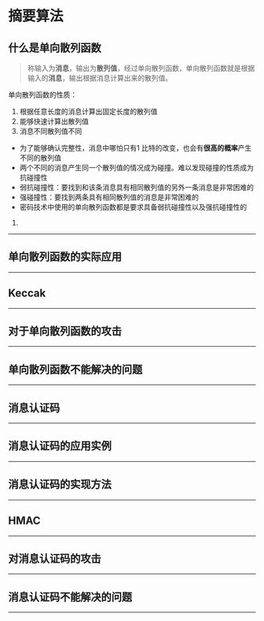 # 摘要算法

## 什么是单向散列函数

> 称输入为**消息**，输出为**散列值**，经过单向散列函数，单向散列函数就是根据输入的**消息**，输出根据消息计算出来的散列值。

单向散列函数的性质：

1. 根据任意长度的消息计算出固定长度的散列值
2. 能够快速计算出散列值
3. 消息不同散列值不同

* 为了能够确认完整性，消息中哪怕只有1 比特的改变，也会有**很高的概率**产生不同的散列值
* 两个不同的消息产生同一个散列值的情况成为碰撞。难以发现碰撞的性质成为抗碰撞性
* 弱抗碰撞性：要找到和该条消息具有相同散列值的另外一条消息是非常困难的
* 强碰撞性：要找到两条具有相同散列值的消息是非常困难的
* 密码技术中使用的单向散列函数都是要求具备弱抗碰撞性以及强抗碰撞性的

1.  
---

## 单向散列函数的实际应用

---

## Keccak

---

## 对于单向散列函数的攻击

---

## 单向散列函数不能解决的问题

---

## 消息认证码

---

## 消息认证码的应用实例

---

## 消息认证码的实现方法

---

## HMAC

---

## 对消息认证码的攻击

---

## 消息认证码不能解决的问题

---




